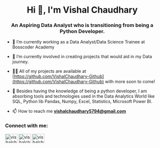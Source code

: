 <h1 align="center">Hi 👋, I'm Vishal Chaudhary</h1>
<h3 align="center">An Aspiring Data Analyst who is transitioning from being a Python Developer.</h3>

- 🔭 I’m currently working as a Data Analyst/Data Science Trainee at Bosscoder Academy

- 🌱 I’m currently involved in creating projects that would aid in my Data journey.

- 👨‍💻 All of my projects are available at [https://github.com/VishalChaudhary-Github](https://github.com/VishalChaudhary-Github) with more soon to come!

- 💬 Besides having the knowledge of being a python developer, I am absorbing tools and technologies used in the Data Analytics World like SQL, Python lib Pandas, Numpy, Excel, Statistics, Microsoft Power BI.

- 📫 How to reach me **vishalchaudhary5794@gmail.com**

<h3 align="left">Connect with me:</h3>
<p align="left">
<a href="https://linkedin.com/in/vishalchaudharyy" target="blank"><img align="center" src="https://raw.githubusercontent.com/rahuldkjain/github-profile-readme-generator/master/src/images/icons/Social/linked-in-alt.svg" alt="vishalchaudharyy" height="30" width="40" /></a>
<a href="https://www.hackerrank.com/vishalchaudhar26" target="blank"><img align="center" src="https://raw.githubusercontent.com/rahuldkjain/github-profile-readme-generator/master/src/images/icons/Social/hackerrank.svg" alt="vishalchaudhar26" height="30" width="40" /></a>
<a href="https://www.leetcode.com/vishalchaudhary5794" target="blank"><img align="center" src="https://raw.githubusercontent.com/rahuldkjain/github-profile-readme-generator/master/src/images/icons/Social/leet-code.svg" alt="vishalchaudhary5794" height="30" width="40" /></a>
</p>
